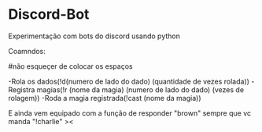 # Discord-Bot
Experimentação com bots do discord usando python

Coamndos:

#não esqueçer de colocar os espaços

-Rola os dados(!d(numero de lado do dado) (quantidade de vezes rolada))
-Registra magias(!r (nome da magia) (numero de lado do dado) (vezes de rolagem))
-Roda a magia registrada(!cast (nome da magia))

E ainda vem equipado com a função de responder "brown" sempre que vc manda "!charlie" ><
